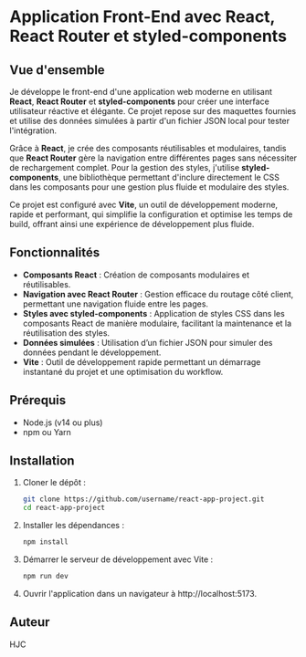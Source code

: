 # Application Front-End avec React, React Router et styled-components

## Vue d'ensemble

Je développe le front-end d'une application web moderne en utilisant **React**, **React Router** et **styled-components** pour créer une interface utilisateur réactive et élégante. Ce projet repose sur des maquettes fournies et utilise des données simulées à partir d'un fichier JSON local pour tester l'intégration.

Grâce à **React**, je crée des composants réutilisables et modulaires, tandis que **React Router** gère la navigation entre différentes pages sans nécessiter de rechargement complet. Pour la gestion des styles, j'utilise **styled-components**, une bibliothèque permettant d'inclure directement le CSS dans les composants pour une gestion plus fluide et modulaire des styles.

Ce projet est configuré avec **Vite**, un outil de développement moderne, rapide et performant, qui simplifie la configuration et optimise les temps de build, offrant ainsi une expérience de développement plus fluide.

## Fonctionnalités

- **Composants React** : Création de composants modulaires et réutilisables.
- **Navigation avec React Router** : Gestion efficace du routage côté client, permettant une navigation fluide entre les pages.
- **Styles avec styled-components** : Application de styles CSS dans les composants React de manière modulaire, facilitant la maintenance et la réutilisation des styles.
- **Données simulées** : Utilisation d’un fichier JSON pour simuler des données pendant le développement.
- **Vite** : Outil de développement rapide permettant un démarrage instantané du projet et une optimisation du workflow.

## Prérequis

- Node.js (v14 ou plus)
- npm ou Yarn

## Installation

1. Cloner le dépôt :
   ```bash
   git clone https://github.com/username/react-app-project.git
   cd react-app-project
2. Installer les dépendances :
   ```bash
   npm install
3. Démarrer le serveur de développement avec Vite :
   ```bash
   npm run dev
4. Ouvrir l'application dans un navigateur à http://localhost:5173.

## Auteur
HJC